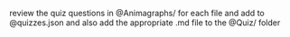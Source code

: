 


review the quiz questions in @Animagraphs/ for each file and add to @quizzes.json  and also add the appropriate .md file to the @Quiz/ folder
